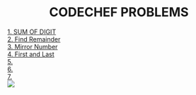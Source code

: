 

<h1 align="center">CODECHEF PROBLEMS</h1>

<a href="https://www.codechef.com/problems/FLOW006"> 1. SUM OF DIGIT</a><br>
<a href="https://www.codechef.com/problems/FLOW002"> 2. Find Remainder </a><br>
<a href="https://www.codechef.com/problems/START01"> 3. Mirror Number </a><br>
<a href="https://www.codechef.com/problems/FLOW004"> 4. First and Last</a><br>
<a href=""> 5. </a><br>
<a href=""> 6. </a><br>
<a href=""> 7. </a><br>
<img src="https://image.shutterstock.com/image-photo/ancient-temple-ruins-gadi-sagar-600w-786126286.jpg">